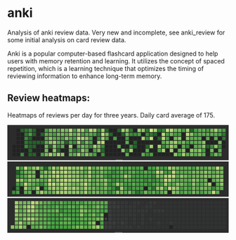 # anki

Analysis of anki review data. Very new and incomplete, see anki_review for some initial analysis on card review data.

Anki is a popular computer-based flashcard application designed to help users with memory retention and learning. It utilizes the concept of spaced repetition, which is a learning technique that optimizes the timing of reviewing information to enhance long-term memory.



## Review heatmaps:

Heatmaps of reviews per day for three years. Daily card average of 175. 

![2021](data/2021.png)
![2022](data/2022.png)
![2023](data/2023.png)
